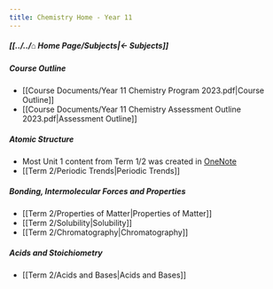 ```yaml
---
title: Chemistry Home - Year 11
---
```


##### [[../../⌂ Home Page/Subjects|← Subjects]]

##### Course Outline
- [[Course Documents/Year 11 Chemistry Program 2023.pdf|Course Outline]]
- [[Course Documents/Year 11 Chemistry Assessment Outline 2023.pdf|Assessment Outline]]

##### Atomic Structure
- Most Unit 1 content from Term 1/2 was created in [OneNote](https://educationwaeduau-my.sharepoint.com/personal/ajay_bisnath_student_education_wa_edu_au/_layouts/OneNote.aspx?id=%2Fpersonal%2Fajay_bisnath_student_education_wa_edu_au%2FDocuments%2F2023%20Notes&wd=target%28Bajay%20Bapproved%20Notes%2FChemistry%20%F0%9F%A7%AA.one%7C44C03AFB-DBA4-40D6-9A57-FB2EBA28539B%2F%29)
- [[Term 2/Periodic Trends|Periodic Trends]]

##### Bonding, Intermolecular Forces and Properties
- [[Term 2/Properties of Matter|Properties of Matter]]
- [[Term 2/Solubility|Solubility]]
- [[Term 2/Chromatography|Chromatography]]

##### Acids and Stoichiometry
- [[Term 2/Acids and Bases|Acids and Bases]]